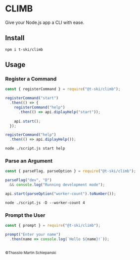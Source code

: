 # CLIMB

Give your Node.js app a CLI with ease.

## Install

``` console
npm i t-ski/climb
```

## Usage

### Register a Command

``` js
const { registerCommand } = require("@t-ski/climb");

registerCommand("start")
  .then(() => {
    registerCommand("help")
      .then(() => api.diplayHelp("start"));
    
    api.start();
  });

registerCommand("help")
  .then(() => api.diplayHelp());
```

``` console
node ./script.js start help
```

### Parse an Argument

``` js
const { parseFlag, parseOption } = require("@t-ski/climb");

parseFlag("dev", "D")
  && console.log("Running development mode");

api.start(parseOption("worker-count").toNumber());
```

``` console
node ./script.js -D --worker-count 4
```

### Prompt the User

``` js
const { prompt } = require("@t-ski/climb");

prompt("Enter your name")
  .then(name => console.log(`Hello ${name}!`));
```

##

<sub>&copy;Thassilo Martin Schiepanski</sub>